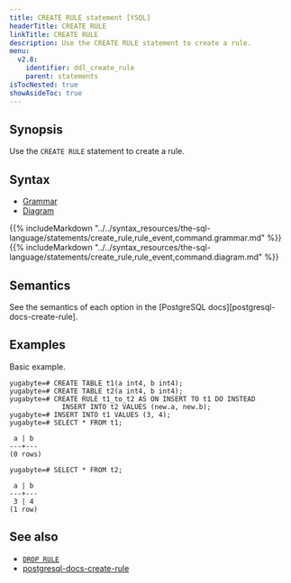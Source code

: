 ```yaml
---
title: CREATE RULE statement [YSQL]
headerTitle: CREATE RULE
linkTitle: CREATE RULE
description: Use the CREATE RULE statement to create a rule.
menu:
  v2.8:
    identifier: ddl_create_rule
    parent: statements
isTocNested: true
showAsideToc: true
---
```


## Synopsis

Use the `CREATE RULE` statement to create a rule.

## Syntax

<ul class="nav nav-tabs nav-tabs-yb">
  <li >
    <a href="#grammar" class="nav-link active" id="grammar-tab" data-toggle="tab" role="tab" aria-controls="grammar" aria-selected="true">
      <i class="fas fa-file-alt" aria-hidden="true"></i>
      Grammar
    </a>
  </li>
  <li>
    <a href="#diagram" class="nav-link" id="diagram-tab" data-toggle="tab" role="tab" aria-controls="diagram" aria-selected="false">
      <i class="fas fa-project-diagram" aria-hidden="true"></i>
      Diagram
    </a>
  </li>
</ul>

<div class="tab-content">
  <div id="grammar" class="tab-pane fade show active" role="tabpanel" aria-labelledby="grammar-tab">
  {{% includeMarkdown "../../syntax_resources/the-sql-language/statements/create_rule,rule_event,command.grammar.md" %}}
  </div>
  <div id="diagram" class="tab-pane fade" role="tabpanel" aria-labelledby="diagram-tab">
  {{% includeMarkdown "../../syntax_resources/the-sql-language/statements/create_rule,rule_event,command.diagram.md" %}}
  </div>
</div>

## Semantics

See the semantics of each option in the [PostgreSQL docs][postgresql-docs-create-rule].

## Examples

Basic example.

```plpgsql
yugabyte=# CREATE TABLE t1(a int4, b int4);
yugabyte=# CREATE TABLE t2(a int4, b int4);
yugabyte=# CREATE RULE t1_to_t2 AS ON INSERT TO t1 DO INSTEAD
             INSERT INTO t2 VALUES (new.a, new.b);
yugabyte=# INSERT INTO t1 VALUES (3, 4);
yugabyte=# SELECT * FROM t1;
```

```
 a | b
---+---
(0 rows)
```

```plpgsql
yugabyte=# SELECT * FROM t2;
```

```
 a | b
---+---
 3 | 4
(1 row)
```

## See also

- [`DROP RULE`](../ddl_drop_rule)
- [postgresql-docs-create-rule](https://www.postgresql.org/docs/current/sql-createrule.html)
